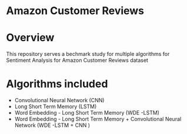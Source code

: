# Amazon Customer Reviews

# Overview
This repository serves a bechmark study for multiple algorithms for Sentiment Analysis for Amazon Customer Reviews dataset

# Algorithms included

- Convolutional Neural Network (CNN)
- Long Short Term Memory (LSTM)
- Word Embedding - Long Short Term Memory (WDE -LSTM)
- Word Embedding - Long Short Term Memory + Convolutional Neural Network (WDE -LSTM + CNN )
